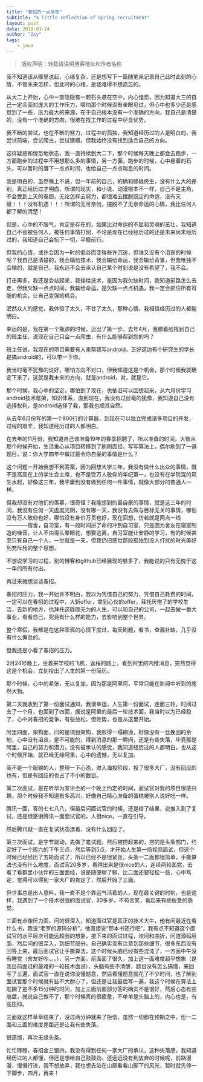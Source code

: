 ```yaml
---
title: "春招的一点感想"
subtitle: "a little reflection of Spring recruitment"
layout: post
data: 2019-03-24
author: "Zxy"
tags:
    - java
---
```


> 版权声明：转载请注明博客地址和作者名称

我不知道该从哪里说起，心绪复杂，还是想写下一篇随笔来记录自己此时此刻的心情，不管未来怎样，但此时的心绪，是我难得不想遗忘的。

从大二上开始，心中一直隐隐有一颗石头悬在空中，内心惶恐，因为知道大三的自己一定会面对庞大的工作压力，哪怕那个时候没有亲眼见过，但心中也多少还是感觉到了一些，压力最大的来源，在于自己根本没有一个准确的方向，我自己是清楚的，没有一个准确的方向，很难在找工作的过程中尽显优势。

我不断的尝试，也在不断的努力，过程中的孤独，我知道经历过的人是明白的，我尝试前端，尝试爬虫，尝试建模，但我始终没有找到适合自己的方向。

这样疑惑和惶恐地状态，我一直持续到大二下，那个时候每天晚上都会去跑步，一方面跑步的过程中不用想那么多的事情，另一方面，跑步的时候，心中悬着的石头，可以暂时的落下一点点时间，也给自己一点点喘息的时间。

我是明白的，虽然嘴上不说，但一年前的自己，的确和碌碌终生，没有什么大的差别，真正经历过才明白，所谓的现实，和小说、动漫根本不一样，自己不是主角，不会受到上天的眷顾，无论怎样去努力，都很难去摆脱既定的命运，没有天赋！！！没有机遇！！！所谓的无可奈何，摆脱不了无奈命运的心情，我比任何人都了解的清楚！

但是，心中的不服气，肯定是存在的，如果比对命运的不屈和灵魂的茁壮，我知道自己不会被任何人，被任何事情打倒，不论是现在已经经历过的还是未来尚未经历过的，我知道自己会抗下一切，平稳前行。

但我的心情，或许会因为一时的低谷而变得些许沉迷，但谁又没有个沮丧的时候呢？我自己是清楚的，我会输给技术，我会输给命运，我会输给背景，但我唯独不会输的，就是自己，我永远不会去承认自己某个时刻说是没有希望了，我不会。

打击再多，我还是会站起来，我输给技术，是因为我欠缺时间，我知道前路怎么去走，但我欠缺一点点时间，我输给命运，是欠缺一点点机遇，我一定会抓住所有可能的机会，让自己变强的机会。

泯然众人的感觉，我体验了太久，不甘了太久，那种心情，我相信经历过的人都能明白。

幸运的是，我在第一个瓶颈的时候，迈出了第一步，去年4月，我腆着脸找到自己的班主任，说现在自己只会一点爬虫，有什么能够帮到您的吗？

班主任说，我现在的项目需要有人来帮我写android，正好这边有个研究生的学长是搞android的，可以带一下你。

我当时毫不犹豫的说好，哪怕方向不对口，但我知道这是个机会，那个时候我就确定下来了，这就是我未来的方向，就是android，对，就是它。

那个时候，我心中的坚定，哪怕到了现在，也依旧可以回想起来，从六月份学习android技术框架，知识体系，直到现在，我没有过丝毫的犹豫，我知道自己没有选择权利，是android选择了我，那我也顺其自然。

从去年6月份写的第一个800行的计算器，到现在可以独立完成诸多项目的开发，过程的艰辛，我知道经历过的人都明白。

在去年的11月份，我知道自己该准备19年的春季招聘了，所以准备的时间，大致从那个时候开始，生活重心从项目转移到了刷刷面经，写写算法上，偶尔刷到了一道题目，说：你大学四年中做过最令你自豪的事情是什么？

这个问题一开始我想不到答案，因为回想大学三年，我没有做什么出众的事情，既不是高高在上的学生会主席，也不是受万人敬仰的年纪第一，也没有在学院混的风生水起，好像这三年，我平庸到没有做到任何一件事情，就像大部分的普通人一样。

但我却没有对他们的羡慕，很奇怪？我能想到的最自豪的事情，就是这三年的时间，我没有任何一天虚度光阴，没有哪一天，我没有去做与目标无关的事情，哪怕没有万人敬仰也好，哪怕没有身价万贯也好，现在回想，仿若就是两点一线————宿舍，自习室，有一段时间拼了命的冲到自习室，只是因为舍友在寝室制造的噪音，让人不由得头晕眼花，想要逃离，自习室能让安静的学习，有的时候甚至只有自己一个人，一坐就是一天，但我仍旧感觉那段孤独到没人打扰的时光美好到充斥我的整个思想。

不想说学习的过程，别的博客和github已经展现的够多了，我能说的只有无愧于这一年的所有付出。

再过来就想谈谈春招。

春招的压力，我一开始并不明白，我以为凭借自己的努力，凭借自己耗费的时间，一定可以在春招的过程中，大斩offer，拿到心仪的offer，拜托厌倦了的学校生活，去新的地方，也拜托这碌碌无为的人生，可以和自己的公司，一起去做一番大事业，看看自己，究竟有什么样的能力，去影响到整个世界。

整个寒假，我都是在这种澎湃的心情下度过，每天刷题，看书，查漏补缺，几乎没有什么懈怠的。

但我还是小看了春招的压力。

2月24号晚上，坐着来学校的飞机，返程的路上，看到阿里的内推消息，突然觉得这是个机会，立刻投出了人生的第一份简历。

那个时候，心中的紧张，无以复加，因为那是阿里阿，平常只能在新闻中听到的庞然大物。

第二天就收到了第一份面试通知，我很幸运，人生第一份面试，连面三轮，时间过去了一个月，也面到了四面，据说是阿里的最后一轮技术面，我当时以为已经稳了，心中对春招的竞争，有些放松，但败势，也是从这里开始。

阿里四面，架构面，问的是项目架构，我败得一塌糊涂，好像没有一丝挽回的余地，心中没有沮丧，是不可能的，得到消息的那一瞬间，还是有些失落，毕竟那是阿里，自己的努力和潜力，没有被承认的感觉，我知道经历过的人都明白，也从这个时候开始，就已经无缘阿里，心中的遗憾，无以复加。

我不是一个服输的人，整理一下心态，进入海投阶段，投了很多大厂，没有回应的也有，但是有回应的也占了不小的数目。

第二次面试，是在听华为宣讲会的一个晚上约定的时间，面试官对我的项目很感兴趣，那个时候我不知道有多高兴，好像自己精心准备的蛋糕被别人说好吃一样。

腾讯一面，答的七七八八，但最后问面试官的时候，还是给了结果，说推入到了复试，还是很感谢腾讯一面面试官的，人很nice，一直在引导。

然后腾讯就一直在复试状态漂着，没有什么回应了。

第三次面试，是字节跳动，先做了笔试题，然后被捞起来的，捞的是头条部门，约定好了一个周六的下午三点，然后等到5点，才开始人生第一场视频面试，但这个时候已经经历了五轮面试了，所以已经不是很紧张，头条一二面都很简单，手撕算法也没有什么难度，面试官20多岁，看得出来是很nice的人，连续两轮面完，去看了看群里小伙伴的三面面经，说是随便聊了聊，比二面还要轻松一些，心中笃定，觉得可以得到一家大厂的肯定了，然后开始了三面。

但世事总是出人意料，我一直不是个靠运气活着的人，现在最关键的时刻，也是这样，我遇到了一个技术很强的面试官，30多岁，不苟言笑，看起来有些疲惫的感觉。

三面有点像压力面，问的很深入，知道面试官是真正的技术大牛，他有问最近在看什么书，我说“老罗的源码分析”，他直接说“那本书还行吧”，我有点不知道这个面试官的水平层次可能远超我的想象，接下来的面试过程，坎坷和曲折，问道源码层面，然后问的很深入，到细节部分，自己确实没有注意到那些细节，很多东西没有回答上来，最后面试官让手撕算法，这个时候头脑已经有些混沌了，一方面中午没有睡觉（舍友好吵。。。），另一方面，前面面了很久，加上这一面难度超乎想象（是我目前面过的最难的一轮技术面试），头脑有些不清醒，题目没有怎么搞懂，来回写了三遍，面试官一直在说你没懂题意，然后看懂题意就花了不少时间，也了解到面试官那个时候就有些不大耐心了，但还是让我最后写一遍，我这个时候在算法上耽搁了差不多15分钟的时间，加上三面前面部分答的确实不是很好，然后心态有些崩盘，就说自己做不了，那个时候真的很疲惫，不单单是头脑上的，内心也是，有些压抑。

三面就这样草草结束了，没过两分钟就来了拒信，虽然一切都在预期之中，但一二面和三面的难度差距还是让我有些失落。

很遗憾，再次无缘头条。

忙忙碌碌，春招金三银四，我没有得到任何一家大厂的承认，这种失落感，我知道经历过的人都懂，但还是想给自己鼓鼓劲，还远远没有到放弃的时候呢，前路漫漫，慢慢行进，我不想放弃，我也想去站在山巅看看山脚下的风光，暂时就先停一下脚步，四月，再来！